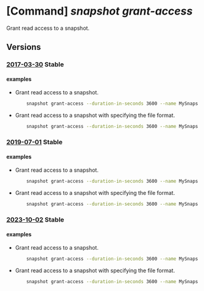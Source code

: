 # [Command] _snapshot grant-access_

Grant read access to a snapshot.

## Versions

### [2017-03-30](/Resources/mgmt-plane/L3N1YnNjcmlwdGlvbnMve30vcmVzb3VyY2Vncm91cHMve30vcHJvdmlkZXJzL21pY3Jvc29mdC5jb21wdXRlL3NuYXBzaG90cy97fS9iZWdpbmdldGFjY2Vzcw==/2017-03-30.xml) **Stable**

<!-- mgmt-plane /subscriptions/{}/resourcegroups/{}/providers/microsoft.compute/snapshots/{}/begingetaccess 2017-03-30 -->

#### examples

- Grant read access to a snapshot.
    ```bash
        snapshot grant-access --duration-in-seconds 3600 --name MySnapshot --resource-group MyResourceGroup
    ```

- Grant read access to a snapshot with specifying the file format.
    ```bash
        snapshot grant-access --duration-in-seconds 3600 --name MySnapshot --resource-group MyResourceGroup --file-format VHDX
    ```

### [2019-07-01](/Resources/mgmt-plane/L3N1YnNjcmlwdGlvbnMve30vcmVzb3VyY2Vncm91cHMve30vcHJvdmlkZXJzL21pY3Jvc29mdC5jb21wdXRlL3NuYXBzaG90cy97fS9iZWdpbmdldGFjY2Vzcw==/2019-07-01.xml) **Stable**

<!-- mgmt-plane /subscriptions/{}/resourcegroups/{}/providers/microsoft.compute/snapshots/{}/begingetaccess 2019-07-01 -->

#### examples

- Grant read access to a snapshot.
    ```bash
        snapshot grant-access --duration-in-seconds 3600 --name MySnapshot --resource-group MyResourceGroup
    ```

- Grant read access to a snapshot with specifying the file format.
    ```bash
        snapshot grant-access --duration-in-seconds 3600 --name MySnapshot --resource-group MyResourceGroup --file-format VHDX
    ```

### [2023-10-02](/Resources/mgmt-plane/L3N1YnNjcmlwdGlvbnMve30vcmVzb3VyY2Vncm91cHMve30vcHJvdmlkZXJzL21pY3Jvc29mdC5jb21wdXRlL3NuYXBzaG90cy97fS9iZWdpbmdldGFjY2Vzcw==/2023-10-02.xml) **Stable**

<!-- mgmt-plane /subscriptions/{}/resourcegroups/{}/providers/microsoft.compute/snapshots/{}/begingetaccess 2023-10-02 -->

#### examples

- Grant read access to a snapshot.
    ```bash
        snapshot grant-access --duration-in-seconds 3600 --name MySnapshot --resource-group MyResourceGroup
    ```

- Grant read access to a snapshot with specifying the file format.
    ```bash
        snapshot grant-access --duration-in-seconds 3600 --name MySnapshot --resource-group MyResourceGroup --file-format VHDX
    ```
